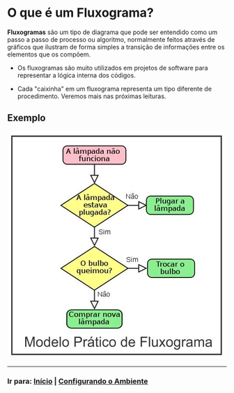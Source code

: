 # O que é um Fluxograma?

**Fluxogramas** são um tipo de diagrama que pode ser entendido como um passo a passo de processo ou algoritmo, normalmente feitos através de gráficos que ilustram de forma simples a transição de informações entre os elementos que os compõem.

- Os fluxogramas são muito utilizados em projetos de software para representar a lógica interna dos códigos.

- Cada "caixinha" em um fluxograma representa um tipo diferente de procedimento. Veremos mais nas próximas leituras.

## Exemplo

<p align="left">
  <img src="../assets/exemplo-de-fluxograma.jpg">
</p>

---

### Ir para: [Início](/README.md) | [Configurando o Ambiente](./3-Ambiente.md)
